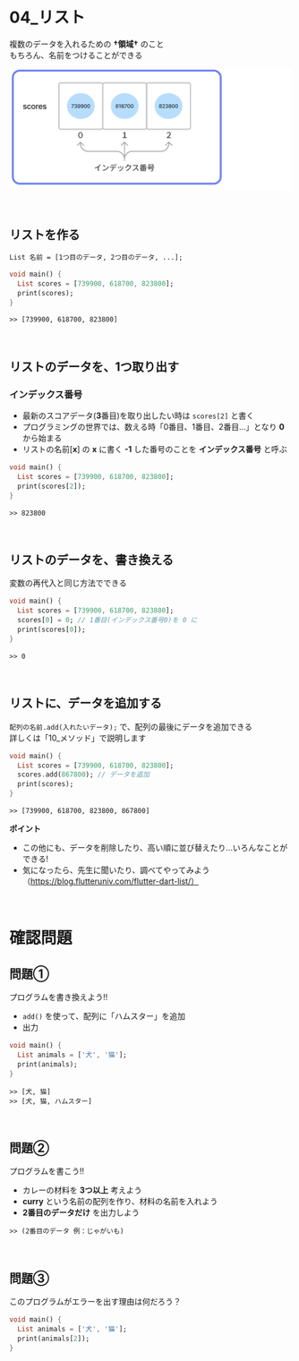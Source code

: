 # **04_リスト**

複数のデータを入れるための **†領域†** のこと  
もちろん、名前をつけることができる

![リスト](img/04_list1-1.png)

<br>

## **リストを作る**

`List 名前 = [1つ目のデータ, 2つ目のデータ, ...];`

```dart
void main() {
  List scores = [739900, 618700, 823800];
  print(scores);
}
```

```
>> [739900, 618700, 823800]
```

<br>

## **リストのデータを、1つ取り出す**

### **インデックス番号**

- 最新のスコアデータ(**3**番目)を取り出したい時は 
`scores[2]` と書く  
- プログラミングの世界では、数える時「0番目、1番目、2番目...」となり **0** から始まる  
- リストの名前[**x**] の **x** に書く **-1** した番号のことを **インデックス番号** と呼ぶ

```dart
void main() {
  List scores = [739900, 618700, 823800];
  print(scores[2]);
}
```

```
>> 823800
```

<br>

## **リストのデータを、書き換える**

変数の再代入と同じ方法でできる

```dart
void main() {
  List scores = [739900, 618700, 823800];
  scores[0] = 0; // 1番目(インデックス番号0)を 0 に
  print(scores[0]);
}
```

```
>> 0
```

<br>

## **リストに、データを追加する**

`配列の名前.add(入れたいデータ);` で、配列の最後にデータを追加できる  
詳しくは「10_メソッド」で説明します

```dart
void main() {
  List scores = [739900, 618700, 823800];
  scores.add(867800); // データを追加
  print(scores);
}
```

```
>> [739900, 618700, 823800, 867800]
```


**ポイント**
- この他にも、データを削除したり、高い順に並び替えたり...いろんなことができる!  
- 気になったら、先生に聞いたり、調べてやってみよう（https://blog.flutteruniv.com/flutter-dart-list/）


<br>

# **確認問題**

## **問題①**
プログラムを書き換えよう!!
- `add()` を使って、配列に「ハムスター」を追加
- 出力

```dart
void main() {
  List animals = ['犬', '猫'];
  print(animals);
}
```

```
>> [犬, 猫]
>> [犬, 猫, ハムスター]
```

<br>

## **問題②**
プログラムを書こう!!
- カレーの材料を **3つ以上** 考えよう
- **curry** という名前の配列を作り、材料の名前を入れよう
- **2番目のデータだけ** を出力しよう
```
>> (2番目のデータ 例：じゃがいも)
```

<br>

## **問題③**

このプログラムがエラーを出す理由は何だろう？

```dart
void main() {
  List animals = ['犬', '猫'];
  print(animals[2]);
}
```